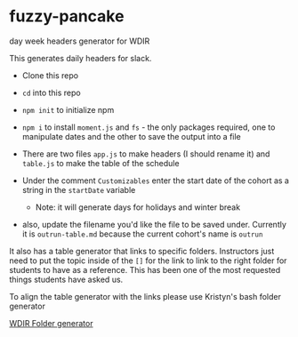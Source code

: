 # fuzzy-pancake
day week headers generator for WDIR

This generates daily headers for slack.

- Clone this repo
- `cd` into this repo
- `npm init` to initialize npm
- `npm i` to install `moment.js` and `fs` - the only packages required, one to manipulate dates and the other to save the output into a file


- There are two files `app.js` to make headers (I should rename it) and `table.js` to make the table of the schedule 
- Under the comment `Customizables` enter the start date of the cohort as a string in the `startDate` variable
  - Note: it will generate days for holidays and winter break 
- also, update the filename you'd like the file to be saved under. Currently it is `outrun-table.md` because the current cohort's name is `outrun`



It also has a table generator that links to specific folders. Instructors just need to put the topic inside of the `[]` for the link to link to the right folder for students to have as a reference. This has been one of the most requested things students have asked us.

To align the table generator with the links please use Kristyn's  bash folder generator

[WDIR Folder generator](https://github.com/kristynrb/WDI-Folder-Script)
